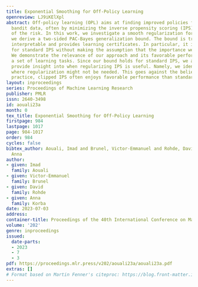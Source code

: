 ```yaml
---
title: Exponential Smoothing for Off-Policy Learning
openreview: LJ9iKElXpl
abstract: Off-policy learning (OPL) aims at finding improved policies from logged
  bandit data, often by minimizing the inverse propensity scoring (IPS) estimator
  of the risk. In this work, we investigate a smooth regularization for IPS, for which
  we derive a two-sided PAC-Bayes generalization bound. The bound is tractable, scalable,
  interpretable and provides learning certificates. In particular, it is also valid
  for standard IPS without making the assumption that the importance weights are bounded.
  We demonstrate the relevance of our approach and its favorable performance through
  a set of learning tasks. Since our bound holds for standard IPS, we are able to
  provide insight into when regularizing IPS is useful. Namely, we identify cases
  where regularization might not be needed. This goes against the belief that, in
  practice, clipped IPS often enjoys favorable performance than standard IPS in OPL.
layout: inproceedings
series: Proceedings of Machine Learning Research
publisher: PMLR
issn: 2640-3498
id: aouali23a
month: 0
tex_title: Exponential Smoothing for Off-Policy Learning
firstpage: 984
lastpage: 1017
page: 984-1017
order: 984
cycles: false
bibtex_author: Aouali, Imad and Brunel, Victor-Emmanuel and Rohde, David and Korba,
  Anna
author:
- given: Imad
  family: Aouali
- given: Victor-Emmanuel
  family: Brunel
- given: David
  family: Rohde
- given: Anna
  family: Korba
date: 2023-07-03
address: 
container-title: Proceedings of the 40th International Conference on Machine Learning
volume: '202'
genre: inproceedings
issued:
  date-parts:
  - 2023
  - 7
  - 3
pdf: https://proceedings.mlr.press/v202/aouali23a/aouali23a.pdf
extras: []
# Format based on Martin Fenner's citeproc: https://blog.front-matter.io/posts/citeproc-yaml-for-bibliographies/
---
```

